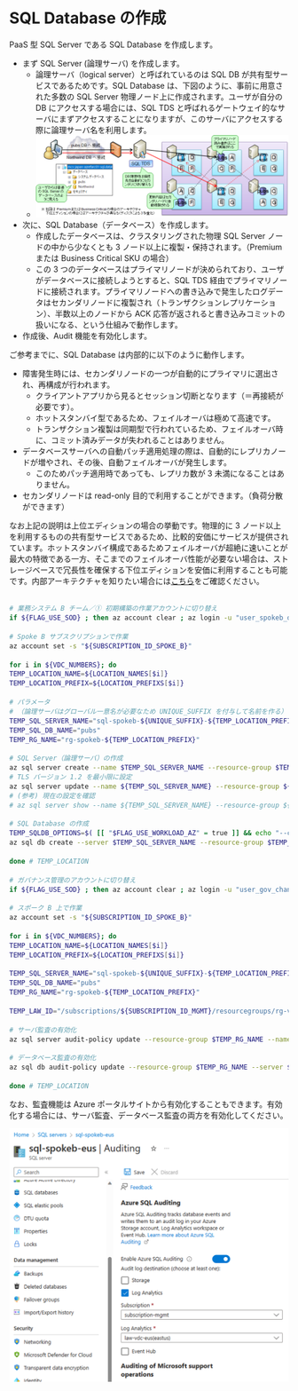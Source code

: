 # SQL Database の作成

PaaS 型 SQL Server である SQL Database を作成します。

- まず SQL Server (論理サーバ) を作成します。
  - 論理サーバ（logical server）と呼ばれているのは SQL DB が共有型サービスであるためです。SQL Database は、下図のように、事前に用意された多数の SQL Server 物理ノード上に作成されます。ユーザが自分の DB にアクセスする場合には、SQL TDS と呼ばれるゲートウェイ的なサーバにまずアクセスすることになりますが、このサーバにアクセスする際に論理サーバ名を利用します。
  - ![picture 1](./images/9b45296af122e2c802eb99894b844673b6180b3a8ba77afbaaa590dec669ca1c.png)  
- 次に、SQL Database（データベース）を作成します。
  - 作成したデータベースは、クラスタリングされた物理 SQL Server ノードの中から少なくとも 3 ノード以上に複製・保持されます。（Premium または Business Critical SKU の場合）
  - この 3 つのデータベースはプライマリノードが決められており、ユーザがデータベースに接続しようとすると、SQL TDS 経由でプライマリノードに接続されます。プライマリノードへの書き込みで発生したログデータはセカンダリノードに複製され（トランザクションレプリケーション）、半数以上のノードから ACK 応答が返されると書き込みコミットの扱いになる、という仕組みで動作します。
- 作成後、Audit 機能を有効化します。

ご参考までに、SQL Database は内部的に以下のように動作します。

- 障害発生時には、セカンダリノードの一つが自動的にプライマリに選出され、再構成が行われます。
  - クライアントアプリから見るとセッション切断となります（＝再接続が必要です）。
  - ホットスタンバイ型であるため、フェイルオーバは極めて高速です。
  - トランザクション複製は同期型で行われているため、フェイルオーバ時に、コミット済みデータが失われることはありません。
- データベースサーバへの自動パッチ適用処理の際は、自動的にレプリカノードが増やされ、その後、自動フェイルオーバが発生します。
  - このためパッチ適用時であっても、レプリカ数が 3 未満になることはありません。
- セカンダリノードは read-only 目的で利用することができます。（負荷分散ができます）

なお上記の説明は上位エディションの場合の挙動です。物理的に 3 ノード以上を利用するものの共有型サービスであるため、比較的安価にサービスが提供されています。ホットスタンバイ構成であるためフェイルオーバが超絶に速いことが最大の特徴である一方、そこまでのフェイルオーバ性能が必要ない場合は、ストレージベースで冗長性を確保する下位エディションを安価に利用することも可能です。内部アーキテクチャを知りたい場合には[こちら](https://learn.microsoft.com/ja-jp/azure/azure-sql/database/high-availability-sla?view=azuresql&tabs=azure-powershell)をご確認ください。

```bash

# 業務システム B チーム／① 初期構築の作業アカウントに切り替え
if ${FLAG_USE_SOD} ; then az account clear ; az login -u "user_spokeb_dev@${PRIMARY_DOMAIN_NAME}" -p "${ADMIN_PASSWORD}" ; fi

# Spoke B サブスクリプションで作業
az account set -s "${SUBSCRIPTION_ID_SPOKE_B}"

for i in ${VDC_NUMBERS}; do
TEMP_LOCATION_NAME=${LOCATION_NAMES[$i]}
TEMP_LOCATION_PREFIX=${LOCATION_PREFIXS[$i]}

# パラメータ
# （論理サーバはグローバル一意名が必要なため UNIQUE_SUFFIX を付与して名前を作る）
TEMP_SQL_SERVER_NAME="sql-spokeb-${UNIQUE_SUFFIX}-${TEMP_LOCATION_PREFIX}"
TEMP_SQL_DB_NAME="pubs"
TEMP_RG_NAME="rg-spokeb-${TEMP_LOCATION_PREFIX}"

# SQL Server（論理サーバ）の作成
az sql server create --name $TEMP_SQL_SERVER_NAME --resource-group $TEMP_RG_NAME --location $TEMP_LOCATION_NAME --admin-user $ADMIN_USERNAME --admin-password $ADMIN_PASSWORD --enable-public-network false --restrict-outbound-network-access true
# TLS バージョン 1.2 を最小限に設定
az sql server update --name ${TEMP_SQL_SERVER_NAME} --resource-group ${TEMP_RG_NAME} --minimal-tls-version 1.2
# (参考) 現在の設定を確認
# az sql server show --name ${TEMP_SQL_SERVER_NAME} --resource-group ${TEMP_RG_NAME} --query "minimalTlsVersion"

# SQL Database の作成
TEMP_SQLDB_OPTIONS=$( [[ "$FLAG_USE_WORKLOAD_AZ" = true ]] && echo "--compute-model Serverless --edition GeneralPurpose --family Gen5 --capacity 1 --zone-redundant true --backup-storage-redundancy Geo" || echo "--edition Basic --capacity 5" )
az sql db create --server $TEMP_SQL_SERVER_NAME --resource-group $TEMP_RG_NAME --name $TEMP_SQL_DB_NAME $TEMP_SQLDB_OPTIONS

done # TEMP_LOCATION

# ガバナンス管理のアカウントに切り替え
if ${FLAG_USE_SOD} ; then az account clear ; az login -u "user_gov_change@${PRIMARY_DOMAIN_NAME}" -p "${ADMIN_PASSWORD}" ; fi

# スポーク B 上で作業
az account set -s "${SUBSCRIPTION_ID_SPOKE_B}"

for i in ${VDC_NUMBERS}; do
TEMP_LOCATION_NAME=${LOCATION_NAMES[$i]}
TEMP_LOCATION_PREFIX=${LOCATION_PREFIXS[$i]}

TEMP_SQL_SERVER_NAME="sql-spokeb-${UNIQUE_SUFFIX}-${TEMP_LOCATION_PREFIX}"
TEMP_SQL_DB_NAME="pubs"
TEMP_RG_NAME="rg-spokeb-${TEMP_LOCATION_PREFIX}"

TEMP_LAW_ID="/subscriptions/${SUBSCRIPTION_ID_MGMT}/resourcegroups/rg-vdc-${TEMP_LOCATION_PREFIX}/providers/microsoft.operationalinsights/workspaces/law-vdc-${TEMP_LOCATION_PREFIX}"

# サーバ監査の有効化
az sql server audit-policy update --resource-group $TEMP_RG_NAME --name $TEMP_SQL_SERVER_NAME --state Enabled --lats Enabled --lawri ${TEMP_LAW_ID}

# データベース監査の有効化
az sql db audit-policy update --resource-group $TEMP_RG_NAME --server $TEMP_SQL_SERVER_NAME --name $TEMP_SQL_DB_NAME --state Enabled --lats Enabled --lawri ${TEMP_LAW_ID}

done # TEMP_LOCATION

```

なお、監査機能は Azure ポータルサイトから有効化することもできます。有効化する場合には、サーバ監査、データベース監査の両方を有効化してください。

![picture 1](./images/7b96001ade7b42feab63d1920f433019a1bccb91752570cc761f1296547821a1.png)  
